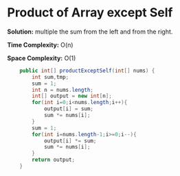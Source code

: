 # Product of Array except Self
**Solution:** multiple the sum from the left and from the right.

**Time Complexity:** O(n)

**Space Complexity:** O(1)


```java
    public int[] productExceptSelf(int[] nums) {
        int sum,tmp;
        sum = 1;
        int n = nums.length;
        int[] output = new int[n];
        for(int i=0;i<nums.length;i++){
            output[i] = sum;
            sum *= nums[i];
        }
        sum = 1;
        for(int i=nums.length-1;i>=0;i--){
            output[i] *= sum;
            sum *= nums[i];
        }
        return output;
    }
```